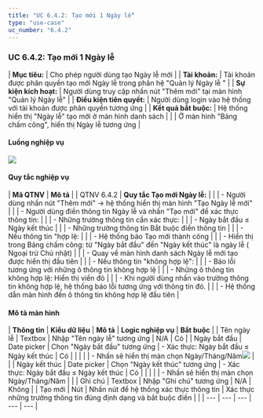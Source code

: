 ```yaml
---
title: "UC 6.4.2: Tạo mới 1 Ngày lễ"
type: "use-case"
uc_number: "6.4.2"
---
```


### UC 6.4.2: Tạo mới 1 Ngày lễ

| **Mục tiêu:** | Cho phép người dùng tạo Ngày lễ mới |
| **Tài khoản:** | Tài khoản được phân quyền tạo mới Ngày lễ trong phân hệ "Quản lý Ngày lễ " |
| **Sự kiện kích hoạt:** | Người dùng truy cập nhấn nút "Thêm mới" tại màn hình "Quản lý Ngày lễ" |
| **Điều kiện tiên quyết:** | Người dùng login vào hệ thống với tài khoản được phân quyền tương ứng |
| **Kết quả bắt buộc:** | Hệ thống hiển thị "Ngày lễ" tạo mới ở màn hình danh sách |
|  | Ở màn hình "Bảng chấm công", hiển thị Ngày lễ tương ứng |

#### Luồng nghiệp vụ

![](media/image67.png)

#### Quy tắc nghiệp vụ

| **Mã QTNV** | **Mô tả** |
| QTNV 6.4.2 | **Quy tắc Tạo mới Ngày lễ:** |
|  | - Người dùng nhấn nút "Thêm mới" -\> hệ thống hiển thị màn hình "Tạo Ngày lễ mới" |
|  | - Người dùng điền thông tin Ngày lễ và nhấn "Tạo mới" để xác thực thông tin: |
|  | - Những trường thông tin cần xác thực: |
|  | - Ngày bắt đầu ≤ Ngày kết thúc |
|  | - Những trường thông tin Bắt buộc điền thông tin |
|  | - Nếu thông tin "hợp lệ: |
|  | - Hệ thống báo Tạo mới thành công |
|  | - Hiển thị trong Bảng chấm công: từ "Ngày bắt đầu" đến "Ngày kết thúc" là ngày lễ ( Ngoại trừ Chủ nhật) |
|  | - Quay về màn hình danh sách Ngày lễ mới tạo được hiển thị đầu tiên |
|  | - Nếu thông tin "không hợp lệ": |
|  | - Báo lỗi tương ứng với những ô thông tin không hợp lệ |
|  | - Những ô thông tin không hợp lệ: Hiển thị viền đỏ |
|  | - Khi người dùng nhấn vào trường thông tin không hợp lệ, hệ thống báo lỗi tương ứng với thông tin đó. |
|  | - Hệ thống dẫn màn hình đến ô thông tin không hợp lệ đầu tiên |

#### Mô tả màn hình

| **Thông tin** | **Kiểu dữ liệu** | **Mô tả** | **Logic nghiệp vụ** | **Bắt buộc** |
| Tên ngày lễ | Textbox | Nhập "Tên ngày lễ" tương ứng | N/A | Có |
| Ngày bắt đầu | Date picker | Chọn "Ngày bắt đầu" tương ứng | \- Xác thực: Ngày bắt đầu ≤ Ngày kết thúc | Có |
|  |  |  | \- Nhấn sẽ hiển thị màn chọn Ngày/Tháng/Năm![](media/image46.png) |  |
| Ngày kết thúc | Date picker | Chọn "Ngày kết thúc" tương ứng | \- Xác thực: Ngày bắt đầu ≤ Ngày kết thúc | Có |
|  |  |  | \- Nhấn sẽ hiển thị màn chọn Ngày/Tháng/Năm |  |
| Ghi chú | Textbox | Nhập "Ghi chú" tương ứng | N/A | Không |
| Tạo mới | Nút | Nhấn nút để hệ thống xác thực thông tin | Xác thực những trường thông tin đúng định dạng và bắt buộc điền |  |
| --- | --- | --- | --- | --- |
